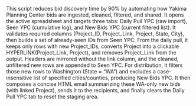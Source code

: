 This script reduces bid discovery time by 90% by automating how Yakima Planning Center bids are ingested, cleaned, filtered, and shared. It opens the active spreadsheet and targets three tabs: Daily Pull YPC (raw import), Seen YPC (cumulative log), and New Bids YPC (current filtered list). It validates required columns (Project_ID, Project_Link, Project, State, City), then builds a set of already-seen IDs from Seen YPC. From the daily pull, it keeps only rows with new Project_IDs, converts Project into a clickable HYPERLINK(Project_Link, Project), and removes Project_Link from the output. Headers are mirrored without the link column, and the cleaned, unfiltered new rows are appended to Seen YPC. For distribution, it filters those new rows to Washington (State = “WA”) and excludes a case-insensitive list of specified cities/counties, producing New Bids YPC. It then composes a concise HTML email summarizing these WA-only new bids (with linked Project), sends it to the recipients, and finally clears the Daily Pull YPC tab to reset the staging area.
